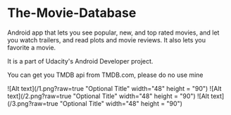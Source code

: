 # The-Movie-Database
Android app that lets you see popular, new, and top rated movies, and let you watch trailers, and read plots and movie reviews.  It also lets you favorite a movie.

It is a part of Udacity's Android Developer project.

You can get you TMDB api from TMDB.com, please do no use mine

![Alt text](/1.png?raw=true "Optional Title" width="48" height = "90")
![Alt text](/2.png?raw=true "Optional Title" width="48" height = "90")
![Alt text](/3.png?raw=true "Optional Title" width="48" height = "90")
